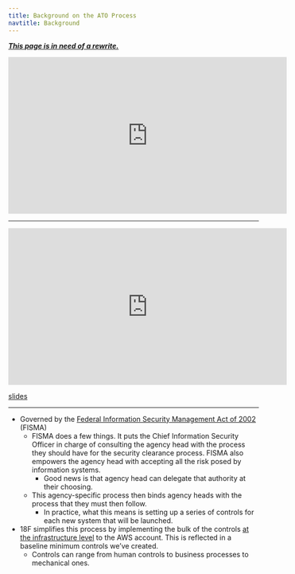 ```yaml
---
title: Background on the ATO Process
navtitle: Background
---
```


***[This page is in need of a rewrite.](https://github.com/18F/before-you-ship/issues/89)***

<iframe width="560" height="315" src="https://www.youtube.com/embed/T1S52B1-NT4" frameborder="0" allowfullscreen></iframe>

---

<iframe width="560" height="315" src="https://www.youtube.com/embed/-Nc4GXPxpQg?list=PLd9b-GuOJ3nG5zDAg7exOHusZKVVrkhjO" frameborder="0" allowfullscreen></iframe>

[slides](https://speakerdeck.com/aidanfeldman/everything-i-think-i-understand-about-it-compliance)

---

* Governed by the [Federal Information Security Management Act of 2002](http://csrc.nist.gov/drivers/documents/FISMA-final.pdf) (FISMA)
    * FISMA does a few things. It puts the Chief Information Security Officer in charge of consulting the agency head with the process they should have for the security clearance process. FISMA also empowers the agency head with accepting all the risk posed by information systems.
        * Good news is that agency head can delegate that authority at their choosing.
    * This agency-specific process then binds agency heads with the process that they must then follow.
        * In practice, what this means is setting up a series of controls for each new system that will be launched.
* 18F simplifies this process by implementing the bulk of the controls [at the infrastructure level](../../infrastructure/aws/) to the AWS account. This is reflected in a baseline minimum controls we’ve created.
    * Controls can range from human controls to business processes to mechanical ones.
